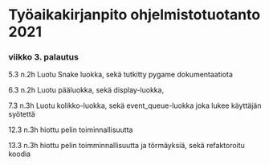 # Työaikakirjanpito ohjelmistotuotanto 2021

### viikko 3. palautus 

5.3  n.2h Luotu Snake luokka, sekä tutkitty pygame dokumentaatiota

6.3  n.2h Luotu pääluokka, sekä display-luokka, 

7.3  n.3h Luotu kolikko-luokka, sekä event_queue-luokka joka lukee käyttäjän syötettä

12.3  n.3h hiottu pelin toiminnallisuutta

13.3  n.3h hiottu pelin toimminnallisuutta ja törmäyksiä, sekä refaktoroitu koodia 


